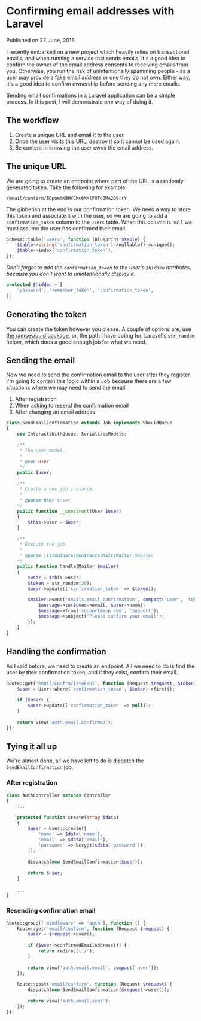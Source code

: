 # Confirming email addresses with Laravel
Published on <time datetime="2016-06-22T15:42:00.000Z">22 June, 2016</time>

I recently embarked on a new project which heavily relies on transactional emails; and when running a service that sends emails, it's a good idea to confirm the owner of the email address consents to receiving emails from you. Otherwise, you run the risk of unintentionally spamming people - as a user may provide a fake email address or one they do not own. Either way, it's a good idea to confirm ownership before sending any more emails.

Sending email confirmations in a Laravel application can be a simple process. In this post, I will demonstrate _one_ way of doing it.

## The workflow

1. Create a unique URL and email it to the user.</li>
2. Once the user visits this URL, destroy it so it cannot be used again.</li>
3. Be content in knowing the user owns the email address.</li>

## The unique URL
We are going to create an endpoint where part of the URL is a randomly generated token. Take the following for example:

`/email/confirm/EOpoetKBHYCMc6MHlFUFo0MA2G9trY`

The gibberish at the end is our confirmation token. We need a way to store this token and associate it with the user, so we are going to add a `confirmation_token` column to the `users` table. When this column is `null` we must assume the user has confirmed their email.

```php
Schema::table('users', function (Blueprint $table) {
    $table->string('confirmation_token')->nullable()->unique();
    $table->index('confirmation_token');
});
```

<div class="note">
    <p><em>Don't forget to add the <code>confirmation_token</code> to the user's <code>$hidden</code> attributes, because you don't want to unintentionally display it.</em></p>
</div>

```php
protected $hidden = [
    'password', 'remember_token', 'confirmation_token',
];
```

<h2 id="token">Generating the token</h2>
<p>You can create the token however you please. A couple of options are; use <a href="https://github.com/ramsey/uuid" target="_blank" rel="noopener">the ramsey/uuid package</a>, or, the path I have opting for, Laravel's <code>str_random</code> helper, which does a good enough job for what we need.</p>
<h2 id="sending-the-email">Sending the email</h2>
<p>Now we need to send the confirmation email to the user after they register. I'm going to contain this logic within a Job because there are a few situations where we may need to send the email.</p>
<ol>
    <li>After registration</li>
    <li>When asking to resend the confirmation email</li>
    <li>After changing an email address</li>
</ol>

```php
class SendEmailConfirmation extends Job implements ShouldQueue
{
    use InteractsWithQueue, SerializesModels;

    /**
     * The User model.
     *
     * @var User
     */
    public $user;

    /**
     * Create a new job instance.
     *
     * @param User $user
    */
    public function __construct(User $user)
    {
        $this->user = $user;
    }

    /**
     * Execute the job.
     *
     * @param \Illuminate\Contracts\Mail\Mailer $mailer
    */
    public function handle(Mailer $mailer)
    {
        $user = $this->user;
        $token = str_random(30);
        $user->update(['confirmation_token' => $token]);

        $mailer->send('emails.email_confirmation', compact('user', 'token'), function ($message) use ($user) {
            $message->to($user->email, $user->name);
            $message->from('support@app.com', 'Support');
            $message->subject('Please confirm your email');
        });
    }
}
```

<h2 id="handling-the-confirmation">Handling the confirmation</h2>
<p>As I said before, we need to create an endpoint. All we need to do is find the user by their confirmation token, and if they exist, confirm their email.</p>

```php
Route::get('email/confrm/{$token}', function (Request $request, $token) {
    $user = User::where('confirmation_token', $token)->first();
    
    if ($user) {
        $user->update(['confirmation_token' => null]);
    }
    
    return view('auth.email.confirmed');
});
```

<h2 id="tying-it-all-up">Tying it all up</h2>
<p>We're almost done, all we have left to do is dispatch the <code>SendEmailConfirmation</code> job.</p>
<h3 id="after-registration">After registration</h3>

```php
class AuthController extends Controller
{
    ...
    
    protected function create(array $data)
    {
        $user = User::create([
            'name' => $data['name'],
            'email' => $data['email'],
            'password' => bcrypt($data['password']),
        ]);
        
        dispatch(new SendEmailConfirmation($user));
        
        return $user;
    }
    
    ...
}
```

<h3 id="resending-confirmation-email">Resending confirmation email</h3>

```php
Route::group(['middleware' => 'auth'], function () {
    Route::get('email/confirm', function (Request $request) {
        $user = $request->user();
        
        if ($user->confirmedEmailAddress()) {
            return redirect('/');
        }
        
        return view('auth.email.email', compact('user'));
    });
    
    Route::post('email/confirm', function (Request $request) {
        dispatch(new SendEmailConfirmation($request->user());
        
        return view('auth.email.sent');
    });
});
```
